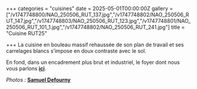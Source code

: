 +++
categories = "cuisines"
date = 2025-05-01T00:00:00Z
gallery = ["/v1747748800/NAO_250506_RUT_137.jpg","/v1747748802/NAO_250506_RUT_147.jpg","/v1747748803/NAO_250506_RUT_123.jpg","/v1747748801/NAO_250506_RUT_101_1.jpg","/v1747748802/NAO_250506_RUT_241.jpg"]
title = "Cuisine RUT25"

+++
La cuisine en bouleau massif rehaussée de son plan de travail et ses carrelages blancs s’impose en doux contraste avec le sol.

En fond, dans un encadrement plus brut et industriel, le foyer dont nous vous parlons [**ici**](/realisations/sejours/sejour-rut25/).

_Photos :_ [**Samuel Defourny**](https://www.smdf.be/)